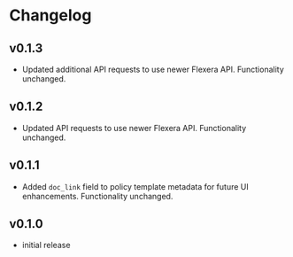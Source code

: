 # Changelog

## v0.1.3

- Updated additional API requests to use newer Flexera API. Functionality unchanged.

## v0.1.2

- Updated API requests to use newer Flexera API. Functionality unchanged.

## v0.1.1

- Added `doc_link` field to policy template metadata for future UI enhancements. Functionality unchanged.

## v0.1.0

- initial release
